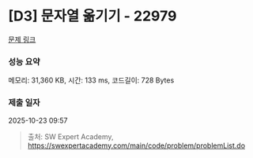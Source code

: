 # [D3] 문자열 옮기기 - 22979 

[문제 링크](https://swexpertacademy.com/main/code/problem/problemDetail.do?contestProbId=AZPOBiaqNo8DFAWB) 

### 성능 요약

메모리: 31,360 KB, 시간: 133 ms, 코드길이: 728 Bytes

### 제출 일자

2025-10-23 09:57



> 출처: SW Expert Academy, https://swexpertacademy.com/main/code/problem/problemList.do